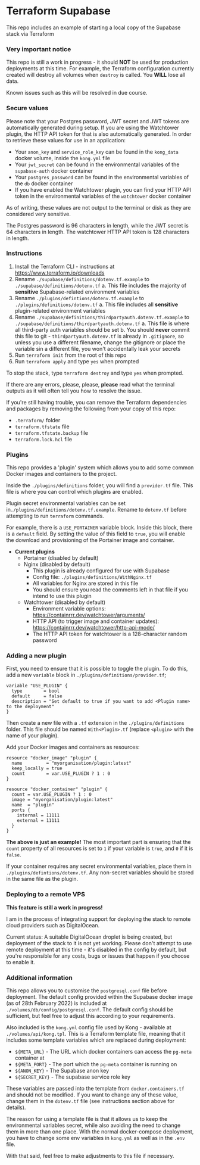 # Terraform Supabase

This repo includes an example of starting a local copy of the Supabase stack via Terraform

### Very important notice

This repo is still a work in progress - it should **NOT** be used for production deployments at this time. For example, the Terraform configuration currently created will destroy all volumes when `destroy` is called. You **WILL** lose all data.

Known issues such as this will be resolved in due course.

### Secure values

Please note that your Postgres password, JWT secret and JWT tokens are automatically generated during setup. If you are using the Watchtower plugin, the HTTP API token for that is also automatically generated. In order to retrieve these values for use in an application:

- Your `anon_key` and `service_role_key` can be found in the `kong_data` docker volume, inside the `kong.yml` file
- Your `jwt_secret` can be found in the environmental variables of the `supabase-auth` docker container
- Your `postgres_password` can be found in the environmental variables of the `db` docker container
- If you have enabled the Watchtower plugin, you can find your HTTP API token in the environmental variables of the `watchtower` docker container

As of writing, these values are not output to the terminal or disk as they are considered very sensitive.

The Postgres password is 96 characters in length, while the JWT secret is 64 characters in length. The watchtower HTTP API token is 128 characters in length.

### Instructions

1. Install the Terraform CLI - instructions at https://www.terraform.io/downloads
2. Rename `./supabase/definitions/dotenv.tf.example` to `./supabase/definitions/dotenv.tf`
   a. This file includes the majority of **sensitive** Supabase-related environment variables
3. Rename `./plugins/defintions/dotenv.tf.example` to `./plugins/definitions/dotenv.tf`
   a. This file includes all **sensitive** plugin-related environment variables
4. Rename `./supabase/definitions/thirdpartyauth.dotenv.tf.example` to `./supabase/definitions/thirdpartyauth.dotenv.tf`
   a. This file is where all third-party auth variables should be set
   b. You should **never** commit this file to git - `thirdpartyauth.dotenv.tf` is already in `.gitignore`, so unless you use a different filename, change the gitignore or place the variable sin a different file, you won't accidentally leak your secrets
5. Run `terraform init` from the root of this repo
6. Run `terraform apply` and type `yes` when prompted

To stop the stack, type `terraform destroy` and type `yes` when prompted.

If there are any errors, please, please, **please** read what the terminal outputs as it will often tell you how to resolve the issue.

If you're still having trouble, you can remove the Terraform dependencies and packages by removing the following from your copy of this repo:

- `.terraform/` folder
- `terraform.tfstate` file
- `terraform.tfstate.backup` file
- `terraform.lock.hcl` file

### Plugins

This repo provides a 'plugin' system which allows you to add some common Docker images and containers to the project.

Inside the `./plugins/definitions` folder, you will find a `provider.tf` file. This file is where you can control which plugins are enabled.

Plugin secret environmental variables can be set in`./plugins/definitions/dotenv.tf.example`. Rename to `dotenv.tf` before attempting to run `terraform` commands.

For example, there is a `USE_PORTAINER` variable block. Inside this block, there is a `default` field. By setting the value of this field to `true`, you will enable the download and provisioning of the Portainer image and container.

- **Current plugins**
  - Portainer (disabled by default)
  - Nginx (disabled by default)
    - This plugin is already configured for use with Supabase
    - Config file: `./plugins/definitions/WithNginx.tf`
    - All variables for Nginx are stored in this file
    - You should ensure you read the comments left in that file if you intend to use this plugin
  - Watchtower (disabled by default)
    - Environment variable options: https://containrrr.dev/watchtower/arguments/
    - HTTP API (to trigger image and container updates): https://containrrr.dev/watchtower/http-api-mode/
    - The HTTP API token for watchtower is a 128-character random password

### Adding a new plugin

First, you need to ensure that it is possible to toggle the plugin. To do this, add a new `variable` block in `./plugins/definitions/provider.tf`;

```
variable "USE_PLUGIN" {
  type        = bool
  default     = false
  description = "Set default to true if you want to add <Plugin name> to the deployment"
}
```

Then create a new file with a `.tf` extension in the `./plugins/definitions` folder. This file should be named `With<Plugin>.tf` (replace `<plugin>` with the name of your plugin).

Add your Docker images and containers as resources:

```
resource "docker_image" "plugin" {
  name         = "myorganisation/plugin:latest"
  keep_locally = true
  count        = var.USE_PLUGIN ? 1 : 0
}

resource "docker_container" "plugin" {
  count = var.USE_PLUGIN ? 1 : 0
  image = "myorganisation/plugin:latest"
  name  = "plugin"
  ports {
    internal = 11111
    external = 11111
  }
}
```

**The above is just an example!**
The most important part is ensuring that the `count` property of all resources is set to `1` if your variable is `true`, and `0` if it is `false`.

If your container requires any secret environmental variables, place them in `./plugins/defintions/dotenv.tf`. Any non-secret variables should be stored in the same file as the plugin.

### Deploying to a remote VPS

**This feature is still a work in progress!**

I am in the process of integrating support for deploying the stack to remote cloud providers such as DigitalOcean.

Current status: A suitable DigitalOcean droplet is being created, but deployment of the stack to it is not yet working. Please don't attempt to use remote deployment at this time - it's disabled in the config by default, but you're responsible for any costs, bugs or issues that happen if you choose to enable it.

### Additional information

This repo allows you to customise the `postgresql.conf` file before deployment. The default config provided within the Supabase docker image (as of 28th February 2022) is included at `./volumes/db/config/postgresql.conf`. The default config should be sufficient, but feel free to adjust this according to your requirements.

Also included is the `kong.yml` config file used by Kong - available at `./volumes/api/kong.tpl`. This is a Terraform template file, meaning that it includes some template variables which are replaced during deployment:

- `${META_URL}` - The URL which docker containers can access the `pg-meta` container at
- `${META_PORT}` - The port which the `pg-meta` container is running on
- `${ANON_KEY}` - The Supabase anon key
- `${SECRET_KEY}` - The supabase service role key

These variables are passed into the template from `docker.containers.tf` and should not be modified. If you want to change any of these value, change them in the `dotenv.tf` file (see instructions section above for details).

The reason for using a template file is that it allows us to keep the environmental variables secret, while also avoiding the need to change them in more than one place. With the normal docker-compose deployment, you have to change some env variables in `kong.yml` as well as in the `.env` file.

With that said, feel free to make adjustments to this file if necessary.
